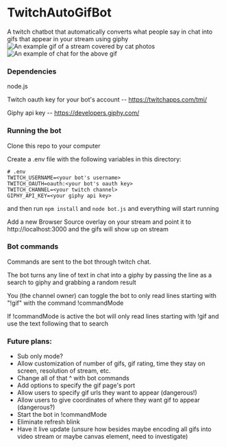 # TwitchAutoGifBot
A twitch chatbot that automatically converts what people say in chat into gifs that appear in your stream using giphy
![An example gif of a stream covered by cat photos](https://giant.gfycat.com/GiantCompassionateGalago.gif "Example")
![An example of chat for the above gif](https://i.imgur.com/pPnFfvJ.png "chat")

### Dependencies
node.js

Twitch oauth key for your bot's account -- https://twitchapps.com/tmi/

Giphy api key -- https://developers.giphy.com/

### Running the bot
Clone this repo to your computer

Create a .env file with the following variables in this directory:

```
# .env
TWITCH_USERNAME=<your bot's username>
TWITCH_OAUTH=oauth:<your bot's oauth key>
TWITCH_CHANNEL=<your twitch channel>
GIPHY_API_KEY=<your giphy api key>
```

and then run `npm install` and `node bot.js` and everything will start running

Add a new Browser Source overlay on your stream and point it to http://localhost:3000 and the gifs will show up on stream

### Bot commands
Commands are sent to the bot through twitch chat.

The bot turns any line of text in chat into a giphy by passing the line as a search to giphy and grabbing a random result

You (the channel owner) can toggle the bot to only read lines starting with "!gif" with the command !commandMode

If !commandMode is active the bot will only read lines starting with !gif and use the text following that to search

### Future plans:
- Sub only mode?
- Allow customization of number of gifs, gif rating, time they stay on screen, resolution of stream, etc.
- Change all of that ^ with bot commands
- Add options to specify the gif page's port
- Allow users to specify gif urls they want to appear (dangerous!)
- Allow users to give coordinates of where they want gif to appear (dangerous?)
- Start the bot in !commandMode
- Eliminate refresh blink
- Have it live update (unsure how besides maybe encoding all gifs into video stream or maybe canvas element, need to investigate)
